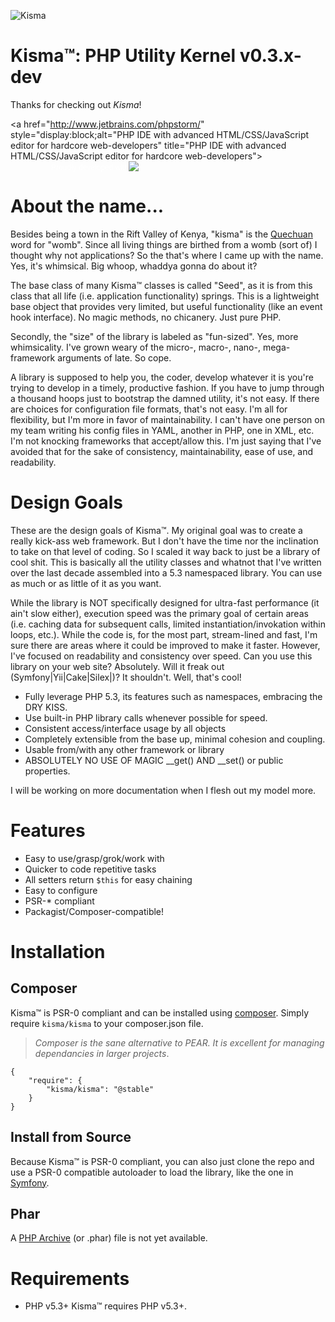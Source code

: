 ![Kisma](https://github.com/lucifurious/kisma/raw/master/assets/logo-kisma.png)

# Kisma&trade;: PHP Utility Kernel v0.3.x-dev
Thanks for checking out *Kisma*!

<a href="http://www.jetbrains.com/phpstorm/" style="display:block;alt="PHP IDE with advanced HTML/CSS/JavaScript editor for hardcore web-developers" title="PHP IDE with advanced HTML/CSS/JavaScript editor for hardcore web-developers">
<span style="margin: 3px 0 0 65px;padding: 0;float: left;font-size: 12px;cursor:pointer;  background-image:none;border:0;color: #fff; font-family: trebuchet ms,arial,sans-serif;font-weight: normal;text-align:left;">Proudly developed with</span><br/>
![](http://www.jetbrains.com/phpstorm/documentation/phpstorm_banners/phpstorm1/phpstorm468x60_violet.gif)
</a>

# About the name...
Besides being a town in the Rift Valley of Kenya, "kisma" is the [Quechuan](http://en.wikipedia.org/wiki/Quechua_people) word for "womb". Since all living things are birthed
from a womb (sort of) I thought why not applications? So the that's where I came up with the name. Yes, it's whimsical. Big whoop, whaddya gonna do about it?

The base class of many Kisma&trade; classes is called "Seed", as it is from this class that all life (i.e. application functionality) springs. This is a lightweight base object that
provides very limited, but useful functionality (like an event hook interface). No magic methods, no chicanery. Just pure PHP.

Secondly, the "size" of the library is labeled as "fun-sized". Yes, more whimsicality. I've grown weary of the micro-, macro-, nano-, mega- framework arguments of late. So cope.

A library is supposed to help you, the coder, develop whatever it is you're trying to develop in a timely, productive fashion. If you have to jump through a thousand hoops just
to bootstrap the damned utility, it's not easy.  If there are choices for configuration file formats, that's not easy. I'm all for flexibility,
but I'm more in favor of maintainability. I can't have one person on my team writing his config files in YAML, another in PHP, one in XML,
etc. I'm not knocking frameworks that accept/allow this. I'm just saying that I've avoided that for the sake of consistency, maintainability, ease of use, and readability.

# Design Goals

These are the design goals of Kisma&trade;. My original goal was to create a really kick-ass web framework. But I don't have the time nor the inclination to take on that level of
coding. So I scaled it way back to just be a library of cool shit. This is basically all the utility classes and whatnot that I've written over the last decade assembled into a
5.3 namespaced library. You can use as much or as little of it as you want.

While the library is NOT specifically designed for ultra-fast performance (it ain't slow either), execution speed was the primary goal of certain areas (i.e. caching data for
subsequent calls, limited instantiation/invokation within loops, etc.). While the code is, for the most part, stream-lined and fast, I'm sure there are areas where it could be
improved to make it faster. However, I've focused on readability and consistency over speed. Can you use this library on your web site? Absolutely. Will it freak out
 (Symfony|Yii|Cake|Silex|<framework-du-jour>)? It shouldn't. Well, that's cool!

* Fully leverage PHP 5.3, its features such as namespaces, embracing the DRY KISS.
* Use built-in PHP library calls whenever possible for speed.
* Consistent access/interface usage by all objects
* Completely extensible from the base up, minimal cohesion and coupling.
* Usable from/with any other framework or library
* ABSOLUTELY NO USE OF MAGIC __get() AND __set() or public properties.

I will be working on more documentation when I flesh out my model more.

# Features

* Easy to use/grasp/grok/work with
* Quicker to code repetitive tasks
* All setters return ```$this``` for easy chaining
* Easy to configure
* PSR-* compliant
* Packagist/Composer-compatible!

# Installation

## Composer

Kisma&trade; is PSR-0 compliant and can be installed using [composer](http://getcomposer.org/).  Simply require `kisma/kisma` to your composer.json file.  <blockquote>_Composer is the sane
alternative to PEAR.  It is excellent for managing dependancies in larger projects_.</blockquote>

    {
        "require": {
            "kisma/kisma": "@stable"
        }
    }

## Install from Source

Because Kisma&trade; is PSR-0 compliant, you can also just clone the repo and use a PSR-0 compatible autoloader to load the library, like the one in [Symfony](http://symfony.com/doc/current/components/class_loader.html).

## Phar

A [PHP Archive](http://php.net/manual/en/book.phar.php) (or .phar) file is not yet available.

# Requirements
* PHP v5.3+
 Kisma&trade; requires PHP v5.3+.
